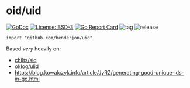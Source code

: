 # oid/uid

[![GoDoc](https://godoc.org/github.com/henderjon/uid?status.svg)](https://godoc.org/github.com/henderjon/uid)
[![License: BSD-3](https://img.shields.io/badge/license-BSD--3-blue.svg)](https://img.shields.io/badge/license-BSD--3-blue.svg)
[![Go Report Card](https://goreportcard.com/badge/github.com/henderjon/uid)](https://goreportcard.com/report/github.com/henderjon/uid)
![tag](https://img.shields.io/github/tag/henderjon/uid.svg)
![release](https://img.shields.io/github/release/henderjon/uid.svg)

```
import "github.com/henderjon/uid"
```

Based *very* heavily on:
- [chilts/sid](https://github.com/chilts/sid)
- [oklog/ulid](https://github.com/oklog/ulid)
- https://blog.kowalczyk.info/article/JyRZ/generating-good-unique-ids-in-go.html
